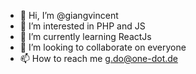 - 👋 Hi, I’m @giangvincent
- 👀 I’m interested in PHP and JS
- 🌱 I’m currently learning ReactJs
- 💞️ I’m looking to collaborate on everyone
- 📫 How to reach me g.do@one-dot.de

<!---
giangvincent92/giangvincent92 is a ✨ special ✨ repository because its `README.md` (this file) appears on your GitHub profile.
You can click the Preview link to take a look at your changes.
--->
